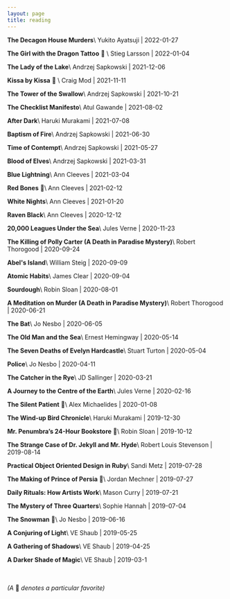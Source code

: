 ```yaml
---
layout: page
title: reading
---
```


**The Decagon House Murders**\\
<span class="grey-text">Yukito Ayatsuji \| 2022-01-27</span>

**The Girl with the Dragon Tattoo** 🐻 \\
<span class="grey-text">Stieg Larsson \| 2022-01-04</span>

**The Lady of the Lake**\\
<span class="grey-text">Andrzej Sapkowski \| 2021-12-06</span>

**Kissa by Kissa** 🐻 \\
<span class="grey-text"> Craig Mod \| 2021-11-11</span>

**The Tower of the Swallow**\\
<span class="grey-text">Andrzej Sapkowski \| 2021-10-21</span>

**The Checklist Manifesto**\\
<span class="grey-text">Atul Gawande \| 2021-08-02</span>

**After Dark**\\
<span class="grey-text">Haruki Murakami \| 2021-07-08</span>

**Baptism of Fire**\\
<span class="grey-text">Andrzej Sapkowski \| 2021-06-30</span>

**Time of Contempt**\\
<span class="grey-text">Andrzej Sapkowski \| 2021-05-27</span>

**Blood of Elves**\\
<span class="grey-text">Andrzej Sapkowski \| 2021-03-31</span>

**Blue Lightning**\\
<span class="grey-text">Ann Cleeves \| 2021-03-04</span>

**Red Bones** 🐻\\
<span class="grey-text">Ann Cleeves \| 2021-02-12</span>

**White Nights**\\
<span class="grey-text">Ann Cleeves \| 2021-01-20</span>

**Raven Black**\\
<span class="grey-text">Ann Cleeves \| 2020-12-12</span>

**20,000 Leagues Under the Sea**\\
<span class="grey-text">Jules Verne \| 2020-11-23</span>

**The Killing of Polly Carter (A Death in Paradise Mystery)**\\
<span class="grey-text">Robert Thorogood \| 2020-09-24</span>

**Abel's Island**\\
<span class="grey-text">William Steig \| 2020-09-09</span>

**Atomic Habits**\\
<span class="grey-text">James Clear \| 2020-09-04</span>

**Sourdough**\\
<span class="grey-text">Robin Sloan \| 2020-08-01</span>

**A Meditation on Murder (A Death in Paradise Mystery)**\\
<span class="grey-text">Robert Thorogood \| 2020-06-21</span>

**The Bat**\\
<span class="grey-text">Jo Nesbo \| 2020-06-05</span>

**The Old Man and the Sea**\\
<span class="grey-text">Ernest Hemingway \| 2020-05-14</span>

**The Seven Deaths of Evelyn Hardcastle**\\
<span class="grey-text">Stuart Turton \| 2020-05-04</span>

**Police**\\
<span class="grey-text">Jo Nesbo \| 2020-04-11</span>

**The Catcher in the Rye**\\
<span class="grey-text">JD Sallinger \| 2020-03-21</span>

**A Journey to the Centre of the Earth**\\
<span class="grey-text">Jules Verne \| 2020-02-16</span>

**The Silent Patient** 🐻\\
<span class="grey-text">Alex Michaelides \| 2020-01-08</span>

**The Wind-up Bird Chronicle**\\
<span class="grey-text">Haruki Murakami \| 2019-12-30</span>

**Mr. Penumbra’s 24-Hour Bookstore** 🐻\\
<span class="grey-text">Robin Sloan \| 2019-10-12</span>

**The Strange Case of Dr. Jekyll and Mr. Hyde**\\
<span class="grey-text">Robert Louis Stevenson \| 2019-08-14</span>

**Practical Object Oriented Design in Ruby**\\
<span class="grey-text">Sandi Metz \| 2019-07-28</span>

**The Making of Prince of Persia** 🐻\\
<span class="grey-text">Jordan Mechner \| 2019-07-27</span>

**Daily Rituals: How Artists Work**\\
<span class="grey-text">Mason Curry \| 2019-07-21</span>

**The Mystery of Three Quarters**\\
<span class="grey-text">Sophie Hannah \| 2019-07-04</span>

**The Snowman** 🐻\\
<span class="grey-text">Jo Nesbo \| 2019-06-16</span>

**A Conjuring of Light**\\
<span class="grey-text">VE Shaub \| 2019-05-25</span>

**A Gathering of Shadows**\\
<span class="grey-text">VE Shaub \| 2019-04-25</span>

**A Darker Shade of Magic**\\
<span class="grey-text">VE Shaub \| 2019-03-1</span>

<br/>
<br/>

<span class="grey-text">
  <em>(A </em>
  🐻
  <em>denotes a particular favorite)</em>
</span>
